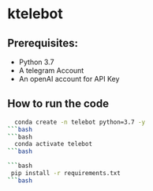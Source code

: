 # ktelebot

## Prerequisites:

 - Python 3.7
 - A telegram Account
 - An openAI account for API Key


## How to run the code

```bash
  conda create -n telebot python=3.7 -y
```bash
```bash
  conda activate telebot 
```bash

```bash
 pip install -r requirements.txt
```bash